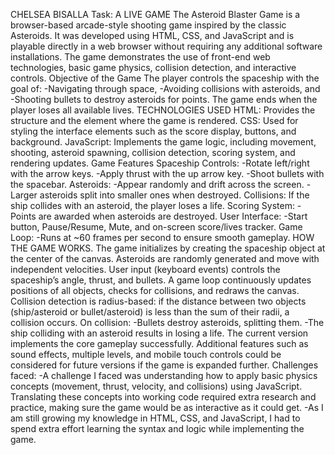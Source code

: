 CHELSEA BISALLA
Task: A LIVE GAME
The Asteroid Blaster Game is a browser-based arcade-style shooting game inspired by the classic Asteroids. It was developed using HTML, CSS, and JavaScript and is playable directly in a web browser without requiring any additional software installations. The game demonstrates the use of front-end web technologies, basic game physics, collision detection, and interactive controls.
Objective of the Game
The player controls the spaceship with the goal of:
-Navigating through space,
-Avoiding collisions with asteroids, and
-Shooting bullets to destroy asteroids for points.
The game ends when the player loses all available lives.
TECHNOLOGIES USED
HTML: Provides the structure and the <canvas> element where the game is rendered.
CSS: Used for styling the interface elements such as the score display, buttons, and background.
JavaScript: Implements the game logic, including movement, shooting, asteroid spawning, collision detection, scoring system, and rendering updates.
Game Features
Spaceship Controls:
-Rotate left/right with the arrow keys.
-Apply thrust with the up arrow key.
-Shoot bullets with the spacebar.
Asteroids:
-Appear randomly and drift across the screen.
-Larger asteroids split into smaller ones when destroyed.
Collisions: If the ship collides with an asteroid, the player loses a life.
Scoring System:
-Points are awarded when asteroids are destroyed.
User Interface:
-Start button, Pause/Resume, Mute, and on-screen score/lives tracker.
Game Loop:
-Runs at ~60 frames per second to ensure smooth gameplay.
HOW THE GAME WORKS.
The game initializes by creating the spaceship object at the center of the canvas.
Asteroids are randomly generated and move with independent velocities.
User input (keyboard events) controls the spaceship’s angle, thrust, and bullets.
A game loop continuously updates positions of all objects, checks for collisions, and redraws the canvas.
Collision detection is radius-based: if the distance between two objects (ship/asteroid or bullet/asteroid) is less than the sum of their radii, a collision occurs.
On collision:
-Bullets destroy asteroids, splitting them.
-The ship colliding with an asteroid results in losing a life.
The current version implements the core gameplay successfully. Additional features such as sound effects, multiple levels, and mobile touch controls could be considered for future versions if the game is expanded further.
Challenges faced:
-A challenge I faced was understanding how to apply basic physics concepts (movement, thrust, velocity, and collisions) using JavaScript. Translating these concepts into working code required extra research and practice, making sure the game would be as interactive as it could get.
-As I am still growing my knowledge in HTML, CSS, and JavaScript, I had to spend extra effort learning the syntax and logic while implementing the game.


